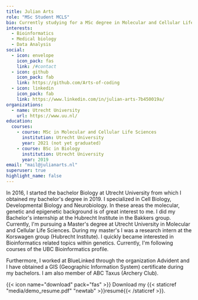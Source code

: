```yaml
---
title: Julian Arts
role: "MSc Student MCLS"
bio: Currently studying for a MSc degree in Molecular and Cellular Life Sciences, specializing in bioinformatics. 
interests:
  - Bioinformatics
  - Medical biology
  - Data Analysis
social:
  - icon: envelope
    icon_pack: fas
    link: /#contact
  - icon: github
    icon_pack: fab
    link: https://github.com/Arts-of-coding
  - icon: linkedin
    icon_pack: fab
    link: https://www.linkedin.com/in/julian-arts-7b450019a/
organizations:
  - name: Utrecht University
    url: https://www.uu.nl/
education:
  courses:
    - course: MSc in Molecular and Cellular Life Sciences
      institution: Utrecht University
      year: 2021 (not yet graduated)
    - course: BSc in Biology
      institution: Utrecht University
      year: 2019
email: "mail@julianarts.nl"
superuser: true
highlight_name: false
---
```


In 2016, I started the bachelor Biology at Utrecht University from which I obtained my bachelor's degree in 2019. I specialized in Cell Biology, Developmental Biology and Neurobiology. In these areas the molecular, genetic and epigenetic background is of great interest to me. I did my Bachelor's internship at the Hubrecht Institute in the Bakkers group. Currently, I'm pursuing a Master's degree at Utrecht University in Molecular and Cellular Life Sciences. During my master's I was a research intern at the Korswagen group (Hubrecht Institute). I quickly became interested in Bioinformatics related topics within genetics. Currently, I'm following courses of the UBC Bioinformatics profile.

Furthermore, I worked at BlueLinked through the organization Advident and I have obtained a GIS (Geographic Information System) certificate during my bachelors. I am also member of ABC Taxus (Archery Club).

{{< icon name="download" pack="fas" >}} Download my {{< staticref "media/demo_resume.pdf" "newtab" >}}resumé{{< /staticref >}}.
